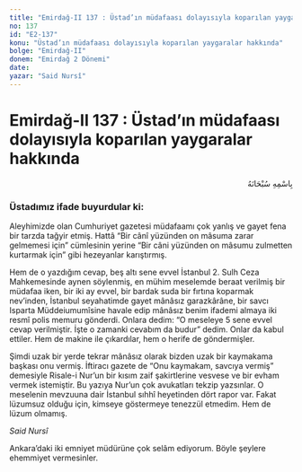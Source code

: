 ```yaml
---
title: "Emirdağ-II 137 : Üstad’ın müdafaası dolayısıyla koparılan yaygaralar hakkında"
no: 137
id: "E2-137"
konu: "Üstad’ın müdafaası dolayısıyla koparılan yaygaralar hakkında"
bolge: "Emirdağ-II"
donem: "Emirdağ 2 Dönemi"
date: 
yazar: "Said Nursî"
---
```


# Emirdağ-II 137 : Üstad’ın müdafaası dolayısıyla koparılan yaygaralar hakkında

<p class="arabic" dir="rtl" title="Meal: “Her türlü noksan sıfatlardan yüce olan Allah’ın adıyla.”">بِاسْمِهِ سُبْحَانَهُ</p>

### Üstadımız ifade buyurdular ki:

Aleyhimizde olan Cumhuriyet gazetesi müdafaamı çok yanlış ve gayet fena bir tarzda tağyir etmiş. Hattâ “Bir cânî yüzünden on mâsuma zarar gelmemesi için” cümlesinin yerine “Bir câni yüzünden on mâsumu zulmetten kurtarmak için” gibi hezeyanlar karıştırmış.

Hem de o yazdığım cevap, beş altı sene evvel İstanbul 2. Sulh Ceza Mahkemesinde aynen söylenmiş, en mühim meselemde beraat verilmiş bir müdafaa iken, bir iki ay evvel, bir bardak suda bir fırtına koparmak nev’inden, İstanbul seyahatimde gayet mânâsız garazkârâne, bir savcı Isparta Müddeiumumîsine havale edip mânâsız benim ifademi almaya iki resmî polis memuru gönderdi. Onlara dedim: “O meseleye 5 sene evvel cevap verilmiştir. İşte o zamanki cevabım da budur” dedim. Onlar da kabul ettiler. Hem de makine ile çıkardılar, hem o herife de göndermişler.

Şimdi uzak bir yerde tekrar mânâsız olarak bizden uzak bir kaymakama başkası onu vermiş. İftiracı gazete de “Onu kaymakam, savcıya vermiş” demesiyle Risale-i Nur’un bir kısım zaif şakirtlerine vesvese ve bir evham vermek istemiştir. Bu yazıya Nur’un çok avukatları tekzip yazsınlar. O meselenin mevzuuna dair İstanbul sıhhî heyetinden dört rapor var. Fakat lüzumsuz olduğu için, kimseye göstermeye tenezzül etmedim. Hem de lüzum olmamış.

*Said Nursî*

Ankara’daki iki emniyet müdürüne çok selâm ediyorum. Böyle şeylere ehemmiyet vermesinler.
